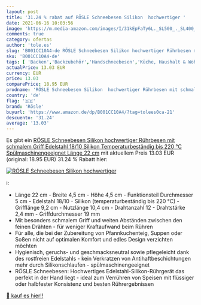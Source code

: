 ```yaml
---
layout: post
title: '31.24 % rabat auf RÖSLE Schneebesen Silikon  hochwertiger '
date: 2021-06-16 10:03:56
image: 'https://m.media-amazon.com/images/I/31kEpFaTy6L._SL500_._SL400_.jpg'
comments: true
category: ofertas
author: 'tole.es'
slug: 'B001CC10A4-de RÖSLE Schneebesen Silikon hochwertiger Rührbesen mit...'
sku: 'B001CC10A4-de'
tags: [ 'Backen','Backzubehör','Handschneebesen','Küche, Haushalt & Wohnen','Küche, Kochen & Backen','Küchenhelfer & Kochzubehör','Schneebesen','rösle', ]
actualPrice: 13.03 EUR
currency: EUR
price: 13.03
comparePrice: 18.95 EUR
prodname: 'RÖSLE Schneebesen Silikon  hochwertiger Rührbesen mit schmalem Griff  Edelstahl 18/10  Silikon  Temperaturbeständig bis 220 °C  Spülmaschinengeeignet  Länge 22 cm'
country: 'de'
flag: '🇩🇪'
brand: 'Rösle'
buyurl: 'https://www.amazon.de/dp/B001CC10A4/?tag=tolees0ca-21'
descuento: '31.24'
average: '13.03'
---
```


Es gibt ein [RÖSLE Schneebesen Silikon  hochwertiger Rührbesen mit schmalem Griff  Edelstahl 18/10  Silikon  Temperaturbeständig bis 220 °C  Spülmaschinengeeignet  Länge 22 cm](https://www.amazon.de/dp/B001CC10A4/?tag=tolees0ca-21) mit aktuellem Preis 13.03 EUR (original: 18.95 EUR) 31.24 % Rabatt hier:

[![RÖSLE Schneebesen Silikon  hochwertiger ](https://m.media-amazon.com/images/I/31kEpFaTy6L._SL500_._SL400_.jpg)](https://www.amazon.de/dp/B001CC10A4/?tag=tolees0ca-21)

ℹ️:

- Länge 22 cm - Breite 4,5 cm - Höhe 4,5 cm - Funktionsteil Durchmesser 5 cm - Edelstahl 18/10 - Silikon (temperaturbeständig bis 220 °C) - Grifflänge 9,2 cm - Nutzlänge 10,4 cm - Drahtanzahl 12 - Drahtstärke 2,4 mm - Griffdurchmesser 19 mm
- Mit besonders schmalem Griff und weiten Abständen zwischen den feinen Drähten - für weniger Kraftaufwand beim Rühren
- Für alle, die bei der Zubereitung von Pfannkuchenteig, Suppen oder Soßen nicht auf optimalen Komfort und edles Design verzichten möchten
- Hygienisch, geruchs- und geschmacksneutral sowie pflegeleicht dank des rostfreien Edelstahls - kein Verkratzen von Antihaftbeschichtungen mehr durch Silikonschlaufen - spülmaschinengeeignet
- RÖSLE Schneebesen: Hochwertiges Edelstahl-Silikon-Rührgerät das perfekt in der Hand liegt - ideal zum Verrühren von Speisen mit flüssiger oder halbfester Konsistenz und besten Rührergebnissen

[🛒 kauf es hier!!](https://www.amazon.de/dp/B001CC10A4/?tag=tolees0ca-21)
